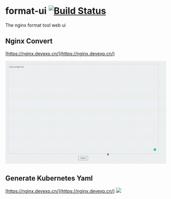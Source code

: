 # format-ui [![Build Status](https://travis-ci.com/andy-zhangtao/format-ui.svg?branch=main)](https://travis-ci.com/andy-zhangtao/format-ui)
The nginx format tool web ui 


## Nginx Convert

[https://nginx.devexp.cn/](https://nginx.devexp.cn/)

![](./doc/image/nginx-convert.gif)

## Generate Kubernetes Yaml

[https://nginx.devexp.cn/](https://nginx.devexp.cn/)
![](./doc/image/kubernetes.gif)